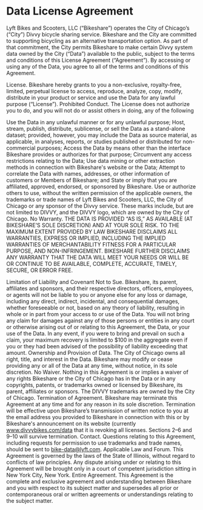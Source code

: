 
# Data License Agreement

Lyft Bikes and Scooters, LLC (“Bikeshare”) operates the City of Chicago’s (“City”) Divvy bicycle sharing service. Bikeshare and the City are committed to supporting bicycling as an alternative transportation option. As part of that commitment, the City permits Bikeshare to make certain Divvy system data owned by the City (“Data”) available to the public, subject to the terms and conditions of this License Agreement (“Agreement”). By accessing or using any of the Data, you agree to all of the terms and conditions of this Agreement.

License. Bikeshare hereby grants to you a non-exclusive, royalty-free, limited, perpetual license to access, reproduce, analyze, copy, modify, distribute in your product or service and use the Data for any lawful purpose (“License”).
Prohibited Conduct. The License does not authorize you to do, and you will not do or assist others in doing, any of the following

Use the Data in any unlawful manner or for any unlawful purpose;
Host, stream, publish, distribute, sublicense, or sell the Data as a stand-alone dataset; provided, however, you may include the Data as source material, as applicable, in analyses, reports, or studies published or distributed for non-commercial purposes;
Access the Data by means other than the interface Bikeshare provides or authorizes for that purpose;
Circumvent any access restrictions relating to the Data;
Use data mining or other extraction methods in connection with Bikeshare's website or the Data;
Attempt to correlate the Data with names, addresses, or other information of customers or Members of Bikeshare; and
State or imply that you are affiliated, approved, endorsed, or sponsored by Bikeshare.
Use or authorize others to use, without the written permission of the applicable owners, the trademarks or trade names of Lyft Bikes and Scooters, LLC, the City of Chicago or any sponsor of the Divvy service. These marks include, but are not limited to DIVVY, and the DIVVY logo, which are owned by the City of Chicago.
No Warranty. THE DATA IS PROVIDED “AS IS,” AS AVAILABLE (AT BIKESHARE’S SOLE DISCRETION) AND AT YOUR SOLE RISK. TO THE MAXIMUM EXTENT PROVIDED BY LAW BIKESHARE DISCLAIMS ALL WARRANTIES, EXPRESS OR IMPLIED, INCLUDING THE IMPLIED WARRANTIES OF MERCHANTABILITY FITNESS FOR A PARTICULAR PURPOSE, AND NON-INFRINGEMENT. BIKESHARE FURTHER DISCLAIMS ANY WARRANTY THAT THE DATA WILL MEET YOUR NEEDS OR WILL BE OR CONTINUE TO BE AVAILABLE, COMPLETE, ACCURATE, TIMELY, SECURE, OR ERROR FREE.

Limitation of Liability and Covenant Not to Sue. Bikeshare, its parent, affiliates and sponsors, and their respective directors, officers, employees, or agents will not be liable to you or anyone else for any loss or damage, including any direct, indirect, incidental, and consequential damages, whether foreseeable or not, based on any theory of liability, resulting in whole or in part from your access to or use of the Data. You will not bring any claim for damages against any of those persons or entities in any court or otherwise arising out of or relating to this Agreement, the Data, or your use of the Data. In any event, if you were to bring and prevail on such a claim, your maximum recovery is limited to $100 in the aggregate even if you or they had been advised of the possibility of liability exceeding that amount.
Ownership and Provision of Data. The City of Chicago owns all right, title, and interest in the Data. Bikeshare may modify or cease providing any or all of the Data at any time, without notice, in its sole discretion.
No Waiver. Nothing in this Agreement is or implies a waiver of any rights Bikeshare or the City of Chicago has in the Data or in any copyrights, patents, or trademarks owned or licensed by Bikeshare, its parent, affiliates or sponsors. The DIVVY trademarks are owned by the City of Chicago.
Termination of Agreement. Bikeshare may terminate this Agreement at any time and for any reason in its sole discretion. Termination will be effective upon Bikeshare’s transmission of written notice to you at the email address you provided to Bikeshare in connection with this or by Bikeshare's announcement on its website (currently www.divvybikes.com/data that it is revoking all licenses. Sections 2–6 and 9–10 will survive termination.
Contact. Questions relating to this Agreement, including requests for permission to use trademarks and trade names, should be sent to bike-data@lyft.com.
Applicable Law and Forum. This Agreement is governed by the laws of the State of Illinois, without regard to conflicts of law principles. Any dispute arising under or relating to this Agreement will be brought only in a court of competent jurisdiction sitting in New York City, New York.
Entire Agreement. This Agreement is the complete and exclusive agreement and understanding between Bikeshare and you with respect to its subject matter and supersedes all prior or contemporaneous oral or written agreements or understandings relating to the subject matter.
